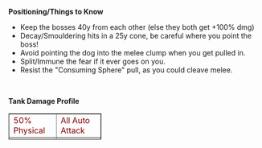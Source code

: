 <p><strong>Positioning/Things to Know </strong></p> <ul> <li>Keep the bosses 40y from each other (else they both get +100% dmg)</li> <li>Decay/Smouldering hits in a 25y cone, be careful where you point the boss!</li> <li>Avoid pointing the dog into the melee clump when you get pulled in.</li> <li>Split/Immune the fear if it ever goes on you.</li> <li>Resist the "Consuming Sphere" pull, as you could cleave melee.</li> </ul> <p><span style="white-space: pre;"></span></p> <p>&nbsp;</p> <p><strong>Tank Damage Profile</strong></p> <table style="border-collapse: collapse; width: 36.7585%; height: 52px;" border="1"> <tbody> <tr style="height: 18px;"> <td style="width: 17.3729%; height: 18px;"><span style="color: #800000;">50% Physical</span></td> <td style="width: 19.3856%; height: 18px;"><span style="color: #800000;">All Auto Attack</span></td> </tr> <tr style="height: 18px;"> <td style="width: 17.3729%; height: 18px;"><span style="color: #cc99ff;">50% Shadow</span></td> <td style="width: 19.3856%; height: 18px;"><span style="color: #cc99ff;">If tanking Shatug</span></td> </tr> <tr style="height: 18px;"> <td style="width: 17.3729%; height: 16px;"><span style="color: #ff0000;">50% Fire</span></td> <td style="width: 19.3856%; height: 16px;"><span style="color: #ff0000;">If tanking F'harg</span></td> </tr> </tbody> </table> <p>&nbsp;</p>
